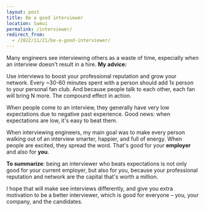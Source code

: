 ```yaml
---
layout: post
title: Be a good interviewer
location: Samui
permalink: /interviewer/
redirect_from:
  - /2022/11/21/be-a-good-interviewer/
---
```


Many engineers see interviewing others as a waste of time, especially when an interview doesn't result in a hire. **My advice:**

Use interviews to boost your professional reputation and grow your network. Every ~30-60 minutes spent with a person should add 1x person to your personal fan club. And because people talk to each other, each fan will bring N more. The compound effect in action.

When people come to an interview, they generally have very low expectations due to negative past experience. Good news: when expectations are low, it's easy to beat them.

When interviewing engineers, my main goal was to make every person walking out of an interview smarter, happier, and full of energy. When people are excited, they spread the word. That's good for your **employer** and also for **you**.

**To summarize**: being an interviewer who beats expectations is not only good for your current employer, but also for you, because your professional reputation and network are the capital that's worth a million.

I hope that will make see interviews differently, and give you extra motivation to be a better interviewer, which is good for everyone – you, your company, and the candidates.